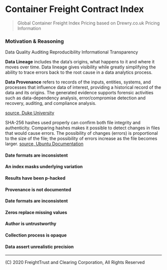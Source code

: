 # Container Freight Contract Index


> Global Container Freight Index Pricing based on Drewry.co.uk Pricing Information


### Motivation & Reasoning

Data Quality
Auditing 
Reproducibility
Informational Transparency



**Data Lineage** includes the data’s origins, what happens to it and where it moves over time. Data lineage gives visibility while greatly simplifying the ability to trace errors back to the root cause in a data analytics process.

**Data Provenance** refers to records of the inputs, entities, systems, and processes that influence data of interest, providing a historical record of the data and its origins. The generated evidence supports forensic activities such as data-dependency analysis, error/compromise detection and recovery, auditing, and compliance analysis.

[source, Duke University](http://people.duke.edu/~ccc14/duke-hts-2018/bioinformatics/data_provenance.html)


SHA-256 hashes used properly can confirm both file integrity and authenticity.
Comparing hashes makes it possible to detect changes in files that would cause errors. The possibility of changes (errors) is proportional to the size of the file; the possibility of errors increase as the file becomes larger. 
[source, Ubuntu Documentation](https://help.ubuntu.com/community/HowToSHA256SUM)



#### Date formats are inconsistent
#### An index masks underlying variation
#### Results have been p-hacked
#### Provenance is not documented
#### Date formats are inconsistent
#### Zeros replace missing values
#### Author is untrustworthy
#### Collection process is opaque
#### Data assert unrealistic precision

---
(C) 2020 FreightTrust and Clearing Corporation, All Rights Reserved

